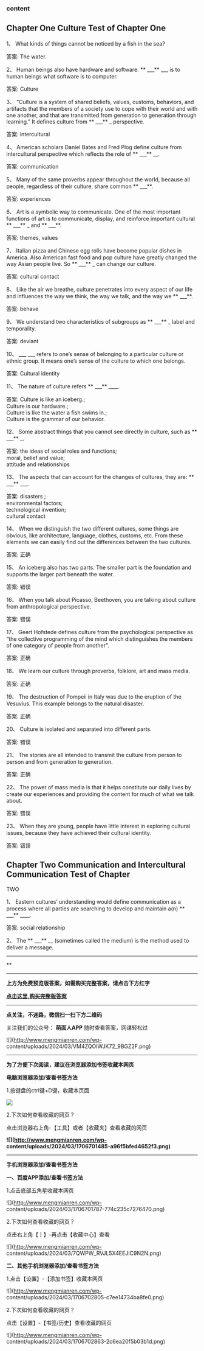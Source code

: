 ### content

## Chapter One Culture Test of Chapter One

1、 What kinds of things cannot be noticed by a fish in the sea?

答案: The water.  

2、 Human beings also have hardware and software.  ** ___** ___ is to human
beings what software is to computer.

答案: Culture

3、 “Culture is a system of shared beliefs, values, customs, behaviors, and
artifacts that the members of a society use to cope with their world and with
one another, and that are transmitted from generation to generation through
learning.” It defines culture from  ** ___** _ perspective.

答案: intercultural

4、 American scholars Daniel Bates and Fred Plog define culture from
intercultural perspective which reflects the role of  ** ___** __.

答案: communication

5、 Many of the same proverbs appear throughout the world, because all people,
regardless of their culture, share common  ** ___**.

答案: experiences

6、 Art is a symbolic way to communicate. One of the most important functions
of art is to communicate, display, and reinforce important cultural  ** ___**
_ and  ** ___**.

答案: themes, values

7、  Italian pizza and Chinese egg rolls have become popular dishes in America.
Also American fast food and pop culture have greatly changed the way Asian
people live. So  ** ___** _ can change our culture.

答案: cultural contact

8、 Like the air we breathe, culture penetrates into every aspect of our life
and influences the way we think, the way we talk, and the way we  ** ___**.

答案: behave  

9、 We understand two characteristics of subgroups as  ** ___** _ label and
temporality.

答案:  deviant

10、 **___** ___ refers to one’s sense of belonging to a particular culture or
ethnic group. It means one’s sense of the culture to which one belongs.

答案: Cultural identity

11、 The nature of culture refers  ** ___** ____.

答案: Culture is like an iceberg.;  
Culture is our hardware.;  
Culture is like the water a fish swims in.;  
Culture is the grammar of our behavior.

12、 Some abstract things that you cannot see directly in culture, such as  **
___** _.

答案: the ideas of social roles and functions;  
moral, belief and value;  
attitude and relationships

13、 The aspects that can account for the changes of cultures, they are:  **
___** ___.

答案: disasters ;  
environmental factors;  
technological invention;  
 cultural contact

14、 When we distinguish the two different cultures, some things are obvious,
like architecture, language, clothes, customs, etc. From these elements we can
easily find out the differences between the two cultures.

答案: 正确

15、 An iceberg also has two parts. The smaller part is the foundation and
supports the larger part beneath the water.

答案: 错误

16、 When you talk about Picasso, Beethoven, you are talking about culture from
anthropological perspective.

答案: 错误

17、 Geert Hofstede defines culture from the psychological perspective as “the
collective programming of the mind which distinguishes the members of one
category of people from another”.

答案: 正确

18、 We learn our culture through proverbs, folklore, art and mass media.

答案: 正确

19、 The destruction of Pompeii in Italy was due to the eruption of the
Vesuvius. This example belongs to the natural disaster.

答案: 正确

20、 Culture is isolated and separated into different parts.

答案: 错误

21、 The stories are all intended to transmit the culture from person to person
and from generation to generation.

答案: 正确

22、 The power of mass media is that it helps constitute our daily lives by
create our experiences and providing the content for much of what we talk
about.

答案: 错误

23、 When they are young, people have little interest in exploring cultural
issues, because they have achieved their cultural identity.

答案: 错误

## Chapter Two Communication and Intercultural Communication Test of Chapter
TWO

1、 Eastern cultures’ understanding would define communication as a process
where all parties are searching to develop and maintain a(n)  ** ___** ____.

答案: social relationship

2、 The  ** ___** __ (sometimes called the medium) is the method used to
deliver a message.

* * *

**

* * *

**上方为免费预览版答案，如需购买完整答案，请点击下方红字**

[**点击这里,购买完整版答案**](http://mooc.mengmianren.com/mooc/337616.html)

* * *

**点关注，不迷路，微信扫一扫下方二维码**

关注我们的公众号： **萌面人APP** 随时查看答案，网课轻松过

![](http://www.mengmianren.com/wp-
content/uploads/2024/03/VM4ZQOIWJK72_9BGZ2F.png)

* * *

**为了方便下次阅读，建议在浏览器添加书签收藏本网页**

**电脑浏览器添加/查看书签方法**

1.按键盘的ctrl键+D键，收藏本页面

![](http://www.mengmianren.com/wp-content/uploads/2024/03/AF9T_JKKHAJN.png)

2.下次如何查看收藏的网页？

点击浏览器右上角-【工具】或者【收藏夹】查看收藏的网页

**![](http://www.mengmianren.com/wp-
content/uploads/2024/03/1706701485-a96f5bfed4652f3.png)**

* * *

**手机浏览器添加/查看书签方法**

**一、百度APP添加/查看书签方法**

1.点击底部五角星收藏本网页

![](http://www.mengmianren.com/wp-
content/uploads/2024/03/1706701787-774c235c7276470.png)

2.下次如何查看收藏的网页？

点击右上角【┇】-再点击【收藏中心】查看

![](http://www.mengmianren.com/wp-
content/uploads/2024/03/7QWPW_RVJL5X4EEJIC9N2N.png)

**二、其他手机浏览器添加/查看书签方法**

1.点击【设置】-【添加书签】收藏本网页

![](http://www.mengmianren.com/wp-
content/uploads/2024/03/1706702805-c7ee14734ba8fe0.png)

2.下次如何查看收藏的网页？

点击【设置】-【书签/历史】查看收藏的网页

![](http://www.mengmianren.com/wp-
content/uploads/2024/03/1706702863-2c6ea20f5b03b1d.png)

